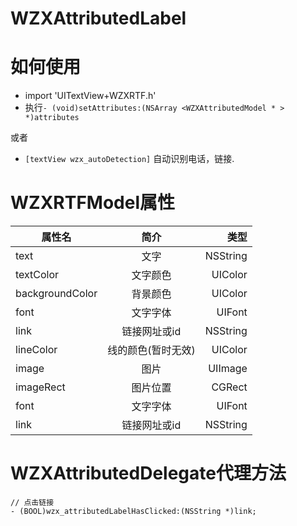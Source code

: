 # WZXAttributedLabel

# 如何使用
- import 'UITextView+WZXRTF.h'
- 执行`- (void)setAttributes:(NSArray <WZXAttributedModel * > *)attributes`

或者

- `[textView wzx_autoDetection]` 自动识别电话，链接.

# WZXRTFModel属性
| 属性名        | 简介           | 类型  |
| ------------- |:-------------:| -----:|
|text|文字|NSString|
|textColor|文字颜色|UIColor|
|backgroundColor|背景颜色|UIColor|
|font| 文字字体|UIFont|
|link|链接网址或id|NSString|
|lineColor|线的颜色(暂时无效)|UIColor|
|image|图片|UIImage|
|imageRect|图片位置|CGRect|
|font|文字字体|UIFont|
|link|链接网址或id|NSString|

# WZXAttributedDelegate代理方法

```objc
// 点击链接
- (BOOL)wzx_attributedLabelHasClicked:(NSString *)link;
```
